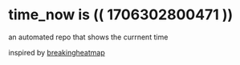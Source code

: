 # time_now is (( 1706302800471 ))

an automated repo that shows the currnent time

inspired by [breakingheatmap](https://github.com/breakingheatmap/breakingheatmap)